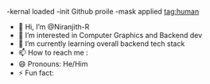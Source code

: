 -kernal loaded
-init Github proile 
-mask applied <tag:human>
- 👋 Hi, I’m @Niranjith-R
- 👀 I’m interested in Computer Graphics and Backend dev
- 🌱 I’m currently learning overall backend tech stack
- 📫 How to reach me : <REDACTED>
- 😄 Pronouns: He/Him
- ⚡ Fun fact: <REDACTED>

<!---
Niranjith-R/Niranjith-R is a ✨ special ✨ repository because its `README.md` (this file) appears on your GitHub profile.
You can click the Preview link to take a look at your changes.
--->
